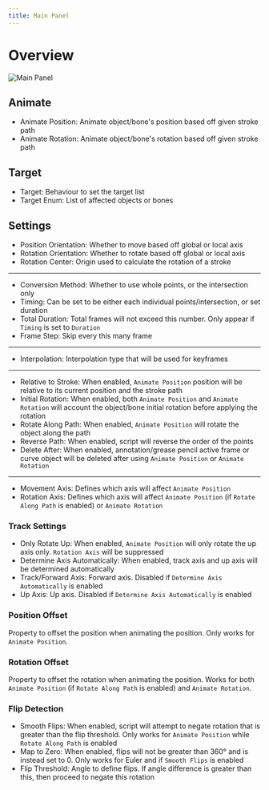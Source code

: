 ```yaml
---
title: Main Panel
---
```


# Overview
![Main Panel](../images/main_panel.png)

## Animate
- Animate Position: Animate object/bone's position based off given stroke path
- Animate Rotation: Animate object/bone's rotation based off given stroke path

## Target
- Target: Behaviour to set the target list
- Target Enum: List of affected objects or bones

## Settings
- Position Orientation: Whether to move based off global or local axis
- Rotation Orientation: Whether to rotate based off global or local axis
- Rotation Center: Origin used to calculate the rotation of a stroke

---

- Conversion Method: Whether to use whole points, or the intersection only
- Timing: Can be set to be either each individual points/intersection, or set duration
- Total Duration: Total frames will not exceed this number. Only appear if `Timing` is set to `Duration`
- Frame Step: Skip every this many frame

---

- Interpolation: Interpolation type that will be used for keyframes

---

- Relative to Stroke: When enabled, `Animate Position` position will be relative to its current position and the stroke path
- Initial Rotation: When enabled, both `Animate Position` and `Animate Rotation` will account the object/bone initial rotation before applying the rotation
- Rotate Along Path: When enabled, `Animate Position` will rotate the object along the path
- Reverse Path: When enabled, script will reverse the order of the points
- Delete After: When enabled, annotation/grease pencil active frame or curve object will be deleted after using `Animate Position` or `Animate Rotation`

---

- Movement Axis: Defines which axis will affect `Animate Position`
- Rotation Axis: Defines which axis will affect `Animate Position` (if `Rotate Along Path` is enabled) or `Animate Rotation`

### Track Settings
- Only Rotate Up: When enabled, `Animate Position` will only rotate the up axis only. `Rotation Axis` will be suppressed
- Determine Axis Automatically: When enabled, track axis and up axis will be determined automatically
- Track/Forward Axis: Forward axis. Disabled if `Determine Axis Automatically` is enabled
- Up Axis: Up axis. Disabled if `Determine Axis Automatically` is enabled

### Position Offset
Property to offset the position when animating the position. Only works for `Animate Position`.

### Rotation Offset
Property to offset the rotation when animating the position. Works for both `Animate Position` (if `Rotate Along Path` is enabled) and `Animate Rotation`.

### Flip Detection
- Smooth Flips: When enabled, script will attempt to negate rotation that is greater than the flip threshold. Only works for `Animate Position` while `Rotate Along Path` is enabled
- Map to Zero: When enabled, flips will not be greater than 360° and is instead set to 0. Only works for Euler and if `Smooth Flips` is enabled
- Flip Threshold: Angle to define flips. If angle difference is greater than this, then proceed to negate this rotation

